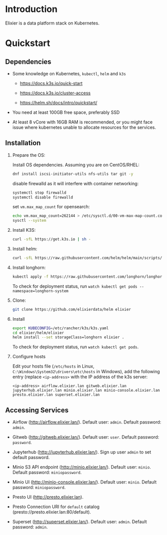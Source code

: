 Introduction
=============

Elixier is a data platform stack on Kubernetes.

Quickstart
=============

Dependencies
-------------

- Some knowledge on Kubernetes, `kubectl`, `helm` and `k3s` 

  - https://docs.k3s.io/quick-start

  - https://docs.k3s.io/cluster-access

  - https://helm.sh/docs/intro/quickstart/

- You need at least 100GB free space, preferably SSD

- At least 8 vCore with 16GB RAM is recommended, or you might face issue where kubernetes unable to allocate resources for the services.

Installation
--------------

1. Prepare the OS:

   Install OS dependencies. Assuming you are on CentOS/RHEL:

   ```bash
   dnf install iscsi-initiator-utils nfs-utils tar git -y
   ```

   disable firewalld as it will interfere with container networking:

   ```bash
   systemctl stop firewalld
   systemctl disable firewalld 
   ```

   set `vm.max_map_count` for opensearch:

   ```bash
   echo vm.max_map_count=262144 > /etc/sysctl.d/00-vm-max-map-count.conf
   sysctl --system
   ```

2. Install K3S:

   ```bash
   curl -sfL https://get.k3s.io | sh -
   ```

3. Install helm:

   ```bash
   curl -sfL https://raw.githubusercontent.com/helm/helm/main/scripts/get-helm-3 | sh -
   ```

4. Install longhorn:

   ```bash
   kubectl apply -f https://raw.githubusercontent.com/longhorn/longhorn/master/deploy/longhorn.yaml
   ```

   To check for deployment status, run `watch kubectl get pods --namespace=longhorn-system`

5. Clone:

   ```bash
   git clone https://github.com/elixierdata/helm elixier
   ```

6. Install

   ```bash
   export KUBECONFIG=/etc/rancher/k3s/k3s.yaml
   cd elixier/helm/elixier 
   helm install --set storageClass=longhorn elixier .
   ```

   To check for deployment status, run  `watch kubectl get pods`. 

7. Configure hosts

   Edit your hosts file (`/etc/hosts` in Linux, `C:\Windows\System32\drivers\etc\hosts` in Windows), add the 
   following entry (replace `<ip-address>` with the IP address of the k3s server:

   ```
   <ip-address> airflow.elixier.lan gitweb.elixier.lan jupyterhub.elixier.lan minio.elixier.lan minio-console.elixier.lan presto.elixier.lan superset.elixier.lan 
   ```

Accessing Services
-------------------

- Airflow (http://airflow.elixier.lan/). Default user: `admin`. Default password: `admin`.

- Gitweb (http://gitweb.elixier.lan/). Default user: `user`. Default password: `password`.

- Jupyterhub (http://jupyterhub.elixier.lan/). Sign up user `admin` to set default password.

- Minio S3 API endpoint (http://minio.elixier.lan/). Default user: `minio`. Default password: `miniopassword`.

- Minio UI (http://minio-console.elixier.lan/). Default user: `minio`. Default password: `miniopassword`.

- Presto UI (http://presto.elixier.lan).

- Presto Connection URI for `default` catalog (presto://presto.elixier.lan:80/default).

- Superset (http://superset.elixier.lan/). Default user: `admin`. Default password: `admin`.
